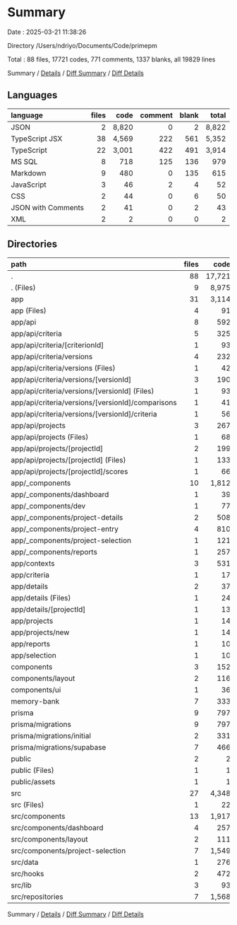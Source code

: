 # Summary

Date : 2025-03-21 11:38:26

Directory /Users/ndriyo/Documents/Code/primepm

Total : 88 files,  17721 codes, 771 comments, 1337 blanks, all 19829 lines

Summary / [Details](details.md) / [Diff Summary](diff.md) / [Diff Details](diff-details.md)

## Languages
| language | files | code | comment | blank | total |
| :--- | ---: | ---: | ---: | ---: | ---: |
| JSON | 2 | 8,820 | 0 | 2 | 8,822 |
| TypeScript JSX | 38 | 4,569 | 222 | 561 | 5,352 |
| TypeScript | 22 | 3,001 | 422 | 491 | 3,914 |
| MS SQL | 8 | 718 | 125 | 136 | 979 |
| Markdown | 9 | 480 | 0 | 135 | 615 |
| JavaScript | 3 | 46 | 2 | 4 | 52 |
| CSS | 2 | 44 | 0 | 6 | 50 |
| JSON with Comments | 2 | 41 | 0 | 2 | 43 |
| XML | 2 | 2 | 0 | 0 | 2 |

## Directories
| path | files | code | comment | blank | total |
| :--- | ---: | ---: | ---: | ---: | ---: |
| . | 88 | 17,721 | 771 | 1,337 | 19,829 |
| . (Files) | 9 | 8,975 | 6 | 39 | 9,020 |
| app | 31 | 3,114 | 197 | 453 | 3,764 |
| app (Files) | 4 | 91 | 1 | 14 | 106 |
| app/api | 8 | 592 | 42 | 107 | 741 |
| app/api/criteria | 5 | 325 | 18 | 51 | 394 |
| app/api/criteria/[criterionId] | 1 | 93 | 0 | 5 | 98 |
| app/api/criteria/versions | 4 | 232 | 18 | 46 | 296 |
| app/api/criteria/versions (Files) | 1 | 42 | 3 | 9 | 54 |
| app/api/criteria/versions/[versionId] | 3 | 190 | 15 | 37 | 242 |
| app/api/criteria/versions/[versionId] (Files) | 1 | 93 | 6 | 17 | 116 |
| app/api/criteria/versions/[versionId]/comparisons | 1 | 41 | 4 | 8 | 53 |
| app/api/criteria/versions/[versionId]/criteria | 1 | 56 | 5 | 12 | 73 |
| app/api/projects | 3 | 267 | 24 | 56 | 347 |
| app/api/projects (Files) | 1 | 68 | 8 | 17 | 93 |
| app/api/projects/[projectId] | 2 | 199 | 16 | 39 | 254 |
| app/api/projects/[projectId] (Files) | 1 | 133 | 11 | 27 | 171 |
| app/api/projects/[projectId]/scores | 1 | 66 | 5 | 12 | 83 |
| app/_components | 10 | 1,812 | 89 | 208 | 2,109 |
| app/_components/dashboard | 1 | 39 | 0 | 6 | 45 |
| app/_components/dev | 1 | 77 | 1 | 9 | 87 |
| app/_components/project-details | 2 | 508 | 14 | 52 | 574 |
| app/_components/project-entry | 4 | 810 | 57 | 101 | 968 |
| app/_components/project-selection | 1 | 121 | 7 | 16 | 144 |
| app/_components/reports | 1 | 257 | 10 | 24 | 291 |
| app/contexts | 3 | 531 | 61 | 102 | 694 |
| app/criteria | 1 | 17 | 0 | 4 | 21 |
| app/details | 2 | 37 | 4 | 9 | 50 |
| app/details (Files) | 1 | 24 | 4 | 5 | 33 |
| app/details/[projectId] | 1 | 13 | 0 | 4 | 17 |
| app/projects | 1 | 14 | 0 | 3 | 17 |
| app/projects/new | 1 | 14 | 0 | 3 | 17 |
| app/reports | 1 | 10 | 0 | 3 | 13 |
| app/selection | 1 | 10 | 0 | 3 | 13 |
| components | 3 | 152 | 4 | 18 | 174 |
| components/layout | 2 | 116 | 4 | 14 | 134 |
| components/ui | 1 | 36 | 0 | 4 | 40 |
| memory-bank | 7 | 333 | 0 | 76 | 409 |
| prisma | 9 | 797 | 125 | 166 | 1,088 |
| prisma/migrations | 9 | 797 | 125 | 166 | 1,088 |
| prisma/migrations/initial | 2 | 331 | 52 | 59 | 442 |
| prisma/migrations/supabase | 7 | 466 | 73 | 107 | 646 |
| public | 2 | 2 | 0 | 0 | 2 |
| public (Files) | 1 | 1 | 0 | 0 | 1 |
| public/assets | 1 | 1 | 0 | 0 | 1 |
| src | 27 | 4,348 | 439 | 585 | 5,372 |
| src (Files) | 1 | 22 | 0 | 3 | 25 |
| src/components | 13 | 1,917 | 63 | 200 | 2,180 |
| src/components/dashboard | 4 | 257 | 7 | 22 | 286 |
| src/components/layout | 2 | 111 | 4 | 12 | 127 |
| src/components/project-selection | 7 | 1,549 | 52 | 166 | 1,767 |
| src/data | 1 | 276 | 7 | 16 | 299 |
| src/hooks | 2 | 472 | 52 | 75 | 599 |
| src/lib | 3 | 93 | 27 | 22 | 142 |
| src/repositories | 7 | 1,568 | 290 | 269 | 2,127 |

Summary / [Details](details.md) / [Diff Summary](diff.md) / [Diff Details](diff-details.md)